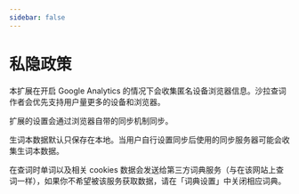 ```yaml
---
sidebar: false
---
```


# 私隐政策

本扩展在开启 Google Analytics 的情况下会收集匿名设备浏览器信息。沙拉查词作者会优先支持用户量更多的设备和浏览器。

扩展的设置会通过浏览器自带的同步机制同步。

生词本数据默认只保存在本地。当用户自行设置同步后使用的同步服务器可能会收集生词本数据。

在查词时单词以及相关 cookies 数据会发送给第三方词典服务（与在该网站上查词一样），如果你不希望被该服务获取数据，请在「词典设置」中关闭相应词典。


